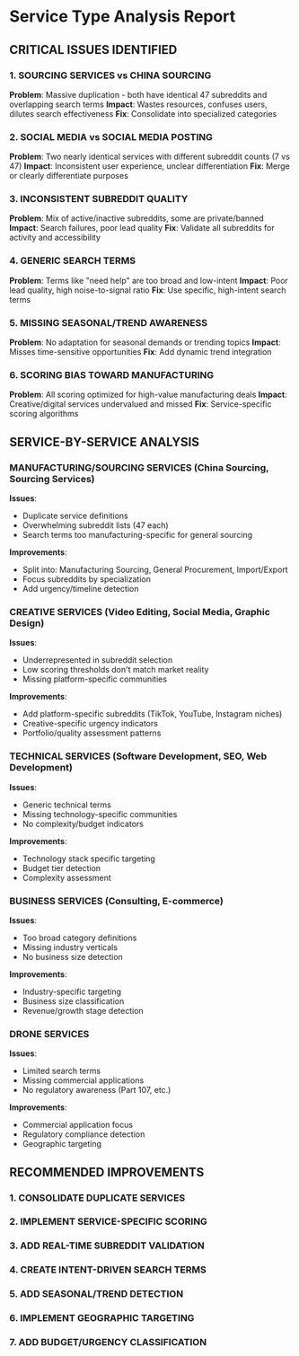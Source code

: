 # Service Type Analysis Report

## CRITICAL ISSUES IDENTIFIED

### 1. SOURCING SERVICES vs CHINA SOURCING
**Problem**: Massive duplication - both have identical 47 subreddits and overlapping search terms
**Impact**: Wastes resources, confuses users, dilutes search effectiveness
**Fix**: Consolidate into specialized categories

### 2. SOCIAL MEDIA vs SOCIAL MEDIA POSTING  
**Problem**: Two nearly identical services with different subreddit counts (7 vs 47)
**Impact**: Inconsistent user experience, unclear differentiation
**Fix**: Merge or clearly differentiate purposes

### 3. INCONSISTENT SUBREDDIT QUALITY
**Problem**: Mix of active/inactive subreddits, some are private/banned
**Impact**: Search failures, poor lead quality
**Fix**: Validate all subreddits for activity and accessibility

### 4. GENERIC SEARCH TERMS
**Problem**: Terms like "need help" are too broad and low-intent
**Impact**: Poor lead quality, high noise-to-signal ratio
**Fix**: Use specific, high-intent search terms

### 5. MISSING SEASONAL/TREND AWARENESS
**Problem**: No adaptation for seasonal demands or trending topics
**Impact**: Misses time-sensitive opportunities
**Fix**: Add dynamic trend integration

### 6. SCORING BIAS TOWARD MANUFACTURING
**Problem**: All scoring optimized for high-value manufacturing deals
**Impact**: Creative/digital services undervalued and missed
**Fix**: Service-specific scoring algorithms

## SERVICE-BY-SERVICE ANALYSIS

### MANUFACTURING/SOURCING SERVICES (China Sourcing, Sourcing Services)
**Issues**:
- Duplicate service definitions
- Overwhelming subreddit lists (47 each)
- Search terms too manufacturing-specific for general sourcing

**Improvements**:
- Split into: Manufacturing Sourcing, General Procurement, Import/Export
- Focus subreddits by specialization
- Add urgency/timeline detection

### CREATIVE SERVICES (Video Editing, Social Media, Graphic Design)
**Issues**:
- Underrepresented in subreddit selection
- Low scoring thresholds don't match market reality
- Missing platform-specific communities

**Improvements**:
- Add platform-specific subreddits (TikTok, YouTube, Instagram niches)
- Creative-specific urgency indicators
- Portfolio/quality assessment patterns

### TECHNICAL SERVICES (Software Development, SEO, Web Development)
**Issues**:
- Generic technical terms
- Missing technology-specific communities
- No complexity/budget indicators

**Improvements**:
- Technology stack specific targeting
- Budget tier detection
- Complexity assessment

### BUSINESS SERVICES (Consulting, E-commerce)
**Issues**:
- Too broad category definitions
- Missing industry verticals
- No business size detection

**Improvements**:
- Industry-specific targeting
- Business size classification
- Revenue/growth stage detection

### DRONE SERVICES
**Issues**:
- Limited search terms
- Missing commercial applications
- No regulatory awareness (Part 107, etc.)

**Improvements**:
- Commercial application focus
- Regulatory compliance detection
- Geographic targeting

## RECOMMENDED IMPROVEMENTS

### 1. CONSOLIDATE DUPLICATE SERVICES
### 2. IMPLEMENT SERVICE-SPECIFIC SCORING
### 3. ADD REAL-TIME SUBREDDIT VALIDATION
### 4. CREATE INTENT-DRIVEN SEARCH TERMS
### 5. ADD SEASONAL/TREND DETECTION
### 6. IMPLEMENT GEOGRAPHIC TARGETING
### 7. ADD BUDGET/URGENCY CLASSIFICATION
